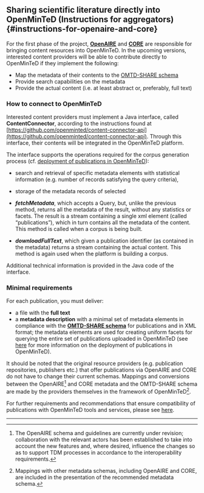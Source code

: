 ## Sharing scientific literature directly into OpenMinTeD \(Instructions for aggregators\) {#instructions-for-openaire-and-core}

For the first phase of the project, [**OpenAIRE**](https://www.openaire.eu/) and [**CORE**](https://core.ac.uk/) are responsible for bringing content resources into OpenMinTeD. In the upcoming versions, interested content providers will be able to contribute directly to OpenMinTeD if they implement the following:

* Map the metadata of their contents to the [OMTD-SHARE schema](/the_omtd-share_metadata_schema.md)
* Provide search capabilities on the metadata
* Provide the actual content \(i.e. at least abstract or, preferably, full text\)

### How to connect to OpenMinTeD

Interested content providers must implement a Java interface, called **ContentConnector**, according to the instructions found at [https://github.com/openminted/content-connector-api](https://github.com/openminted/content-connector-api). Through this interface, their contents will be integrated in the OpenMinTeD platform. 

The interface supports the operations required for the corpus generation process (cf. [deployment of publications in OpenMinTeD](/deployment-scenario-of-publications-in-openminted.md)):
* search and retrieval of specific metadata  elements with statistical information (e.g. number of records satisfying the query criteria), 
* storage of the metadata records of selected  

* _**fetchMetadata**_, which accepts a Query, but, unlike the previous method, returns all the metadata of the result, without any statistics or facets. The result is a stream containing a single xml element \(called “publications”\), which in turn contains all the metadata of the content. This method is called when a corpus is being built.

* _**downloadFullText**_, which given a publication identifier \(as contained in the metadata\) returns a stream containing the actual content. This method is again used when the platform is building a corpus.

Additional technical information is provided in the Java code of the interface.

### Minimal requirements

For each publication, you must deliver:

* a file with the **full text** 
* a **metadata description** with a minimal set of metadata elements in compliance with the [**OMTD-SHARE schema**](/the_omtd-share_metadata_schema.md) for publications and in XML format; the metadata elements are used for creating uniform facets for querying the entire set of publications uploaded in OpenMinTeD \(see [here](/deployment-scenario-of-publications-in-openminted.md) for more information on the deployment of publications in OpenMinTeD\).

It should be noted that the original resource providers \(e.g. publication repositories, publishers etc.\) that offer publications via OpenAIRE and CORE do not have to change their current schemas. Mappings and conversions between the OpenAIRE[^1] and CORE metadata and the OMTD-SHARE schema are made by the providers themselves in the framework of OpenMinTeD[^2].

For further requirements and recommendations that ensure compatibility of publications with OpenMinTeD tools and services, please see [here](/recommendations-for-publishers.md).

---

[^1]: The OpenAIRE schema and guidelines are currently under revision; collaboration with the relevant actors has been established to take into account the new features and, where desired, influence the changes so as to support TDM processes in accordance to the interoperability requirements.

[^2]: Mappings with other metadata schemas, including OpenAIRE and CORE, are included in the presentation of the recommended metadata schema.

